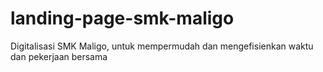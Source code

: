 # landing-page-smk-maligo
Digitalisasi SMK Maligo, untuk mempermudah dan mengefisienkan waktu dan pekerjaan bersama

